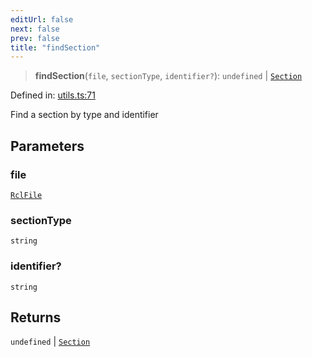 ```yaml
---
editUrl: false
next: false
prev: false
title: "findSection"
---
```


> **findSection**(`file`, `sectionType`, `identifier?`): `undefined` \| [`Section`](/api/ast/interfaces/section/)

Defined in: [utils.ts:71](https://github.com/rcs-agents/rcs-lang/blob/44f56387ee45f73805b6a88a5582e17ead444456/packages/ast/src/utils.ts#L71)

Find a section by type and identifier

## Parameters

### file

[`RclFile`](/api/ast/interfaces/rclfile/)

### sectionType

`string`

### identifier?

`string`

## Returns

`undefined` \| [`Section`](/api/ast/interfaces/section/)
